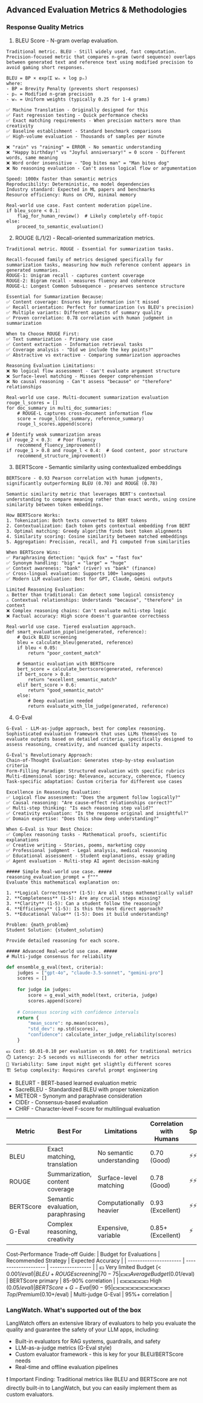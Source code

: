 ## Advanced Evaluation Metrics & Methodologies
### Response Quality Metrics
1. BLEU Score - N-gram overlap evaluation.  
```
Traditional metric. BLEU - Still widely used, fast computation.  
Precision-focused metric that compares n-gram (word sequence) overlaps between generated text and reference text using modified precision to avoid gaming short responses.

BLEU = BP × exp(Σ wₙ × log pₙ)
where:
- BP = Brevity Penalty (prevents short responses)
- pₙ = Modified n-gram precision 
- wₙ = Uniform weights (typically 0.25 for 1-4 grams)

✅ Machine Translation - Originally designed for this
✅ Fast regression testing - Quick performance checks
✅ Exact matching requirements - When precision matters more than creativity
✅ Baseline establishment - Standard benchmark comparisons
✅ High-volume evaluation - Thousands of samples per minute

❌ "rain" vs "raining" = ERROR - No semantic understanding
❌ "Happy birthday!" vs "Joyful anniversary!" = 0 score - Different words, same meaning
❌ Word order insensitive - "Dog bites man" = "Man bites dog"
❌ No reasoning evaluation - Can't assess logical flow or argumentation

Speed: 1000x faster than semantic metrics
Reproducibility: Deterministic, no model dependencies
Industry standard: Expected in ML papers and benchmarks
Resource efficiency: Runs on CPU, minimal memory

Real-world use case. Fast content moderation pipeline.
if bleu_score < 0.1:
    flag_for_human_review()  # Likely completely off-topic
else:
    proceed_to_semantic_evaluation()
```

2. ROUGE (L/1/2) - Recall-oriented summarization metrics.  
```
Traditional metric. ROUGE - Essential for summarization tasks.

Recall-focused family of metrics designed specifically for summarization tasks, measuring how much reference content appears in generated summaries.
ROUGE-1: Unigram recall - captures content coverage
ROUGE-2: Bigram recall - measures fluency and coherence
ROUGE-L: Longest Common Subsequence - preserves sentence structure

Essential for Summarization Because:
✅ Content coverage: Ensures key information isn't missed
✅ Recall orientation: Perfect for summarization (vs BLEU's precision)
✅ Multiple variants: Different aspects of summary quality
✅ Proven correlation: 0.78 correlation with human judgment in summarization

When to Choose ROUGE First:
✅ Text summarization - Primary use case
✅ Content extraction - Information retrieval tasks
✅ Coverage analysis - "Did we include the key points?"
✅ Abstractive vs extractive - Comparing summarization approaches

Reasoning Evaluation Limitations:
❌ No logical flow assessment - Can't evaluate argument structure
❌ Surface-level matching - Misses deeper comprehension
❌ No causal reasoning - Can't assess "because" or "therefore" relationships

Real-world use case. Multi-document summarization evaluation
rouge_l_scores = []
for doc_summary in multi_doc_summaries:
    # ROUGE-L captures cross-document information flow
    score = rouge_l(doc_summary, reference_summary)
    rouge_l_scores.append(score)

# Identify weak summarization areas
if rouge_2 < 0.3:  # Poor fluency
    recommend_fluency_improvement()
if rouge_1 > 0.8 and rouge_l < 0.4:  # Good content, poor structure
    recommend_structure_improvement()
```

3. BERTScore - Semantic similarity using contextualized embeddings  
```
BERTScore - 0.93 Pearson correlation with human judgments, significantly outperforming BLEU (0.70) and ROUGE (0.78)

Semantic similarity metric that leverages BERT's contextual understanding to compare meaning rather than exact words, using cosine similarity between token embeddings.

How BERTScore Works:
1. Tokenization: Both texts converted to BERT tokens
2. Contextualization: Each token gets contextual embedding from BERT
3. Optimal matching: Greedy algorithm finds best token alignments
4. Similarity scoring: Cosine similarity between matched embeddings
5. Aggregation: Precision, recall, and F1 computed from similarities

When BERTScore Wins:
✅ Paraphrasing detection: "quick fox" = "fast fox"
✅ Synonym handling: "big" = "large" = "huge"
✅ Context awareness: "bank" (river) vs "bank" (finance)
✅ Cross-lingual evaluation: Supports 100+ languages
✅ Modern LLM evaluation: Best for GPT, Claude, Gemini outputs

Limited Reasoning Evaluation:
⚠️ Better than traditional: Can detect some logical consistency
⚠️ Contextual relationships: Understands "because", "therefore" in context
❌ Complex reasoning chains: Can't evaluate multi-step logic
❌ Factual accuracy: High score doesn't guarantee correctness

Real-world use case. Tiered evaluation approach.
def smart_evaluation_pipeline(generated, reference):
    # Quick BLEU screening
    bleu = calculate_bleu(generated, reference)
    if bleu < 0.05:
        return "poor_content_match"
    
    # Semantic evaluation with BERTScore
    bert_score = calculate_bertscore(generated, reference)
    if bert_score > 0.8:
        return "excellent_semantic_match"
    elif bert_score > 0.6:
        return "good_semantic_match" 
    else:
        # Deep evaluation needed
        return evaluate_with_llm_judge(generated, reference)
```

4. G-Eval
```
G-Eval - LLM-as-judge approach, best for complex reasoning.
Sophisticated evaluation framework that uses LLMs themselves to evaluate outputs based on detailed criteria, specifically designed to assess reasoning, creativity, and nuanced quality aspects.

G-Eval's Revolutionary Approach:
Chain-of-Thought Evaluation: Generates step-by-step evaluation criteria
Form-Filling Paradigm: Structured evaluation with specific rubrics
Multi-dimensional scoring: Relevance, accuracy, coherence, fluency
Task-specific adaptation: Custom criteria for different use cases

Excellence in Reasoning Evaluation:
✅ Logical flow assessment: "Does the argument follow logically?"
✅ Causal reasoning: "Are cause-effect relationships correct?"
✅ Multi-step thinking: "Is each reasoning step valid?"
✅ Creativity evaluation: "Is the response original and insightful?"
✅ Domain expertise: "Does this show deep understanding?"

When G-Eval is Your Best Choice:
✅ Complex reasoning tasks - Mathematical proofs, scientific explanations
✅ Creative writing - Stories, poems, marketing copy
✅ Professional judgment - Legal analysis, medical reasoning
✅ Educational assessment - Student explanations, essay grading
✅ Agent evaluation - Multi-step AI agent decision-making

##### Simple Real-world use case. #####
reasoning_evaluation_prompt = f"""
Evaluate this mathematical explanation on:

1. **Logical Correctness** (1-5): Are all steps mathematically valid?
2. **Completeness** (1-5): Are any crucial steps missing?
3. **Clarity** (1-5): Can a student follow the reasoning?
4. **Efficiency** (1-5): Is this the most direct approach?
5. **Educational Value** (1-5): Does it build understanding?

Problem: {math_problem}
Student Solution: {student_solution}

Provide detailed reasoning for each score. 

##### Advanced Real-world use case. #####
# Multi-judge consensus for reliability
```

```python
def ensemble_g_eval(text, criteria):
    judges = ["gpt-4o", "claude-3.5-sonnet", "gemini-pro"]
    scores = []
    
    for judge in judges:
        score = g_eval_with_model(text, criteria, judge)
        scores.append(score)
    
    # Consensus scoring with confidence intervals
    return {
        "mean_score": np.mean(scores),
        "std_dev": np.std(scores),
        "confidence": calculate_inter_judge_reliability(scores)
    }
```

```
💵 Cost: $0.01-0.10 per evaluation vs $0.0001 for traditional metrics
⏱️ Latency: 2-5 seconds vs milliseconds for other metrics
🎲 Variability: Same input might get slightly different scores
🏗️ Setup complexity: Requires careful prompt engineering
```
* BLEURT - BERT-based learned evaluation metric
* SacreBLEU - Standardized BLEU with proper tokenization
* METEOR - Synonym and paraphrase consideration
* CIDEr - Consensus-based evaluation
* CHRF - Character-level F-score for multilingual evaluation

| Metric | Best For | Limitations | Correlation with Humans | Speed | Reasoning Evaluation | Cost |
| -----  | -------  | ----------  | ----------------------- | ----- | -------------------- | ---- |
| BLEU   | Exact matching, translation | No semantic understanding | 0.70 (Good) | ⚡️⚡️⚡️ | ❌ Poor | $ |
| ROUGE  | Summarization, content coverage | Surface-level matching | 0.78 (Good) | ⚡️⚡️⚡️ | ❌ Poor | $ |
| BERTScore | Semantic evaluation, paraphrasing | Computationally heavier | 0.93 (Excellent) | ⚡️⚡️ | ⚠️ Limited | $$ |
| G-Eval | Complex reasoning, creativity | Expensive, variable | 0.85+ (Excellent) | ⚡️ | ✅ Excellent | $$$ |

Cost-Performance Trade-off Guide:
| Budget for Evaluations | Recommended Strategy | Expected Accuracy | 
| ---------------------- | -------------------- | ----------------- |
| 💵 Very limited Budget (< $0.001/eval)    | BLEU + ROUGE screening | 70-75% correlation | 
| 💵💵 Average Budget ($0.01/eval) | BERTScore primary | 85-90% correlation | 
| 💵💵💵💵💵💵 High ($0.05/eval) | BERTScore + G-Eval | 90-95% correlation | 
| 💵💵💵💵💵💵💵💵💵💵💵💵 Top/Premium ($0.10+/eval) | Multi-judge G-Eval | 95%+ correlation |

### LangWatch. What's supported out of the box
LangWatch offers an extensive library of evaluators to help you evaluate the quality and guarantee the safety of your LLM apps, including:
* Built-in evaluators for RAG systems, guardrails, and safety  
* LLM-as-a-judge metrics (G-Eval style)  
* Custom evaluator framework - this is key for your BLEU/BERTScore needs  
* Real-time and offline evaluation pipelines

❗️ Important Finding: Traditional metrics like BLEU and BERTScore are not directly built-in to LangWatch, but you can easily implement them as custom evaluators.
